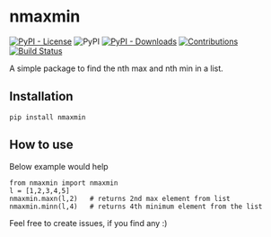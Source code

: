 # nmaxmin

[![PyPI - License](https://img.shields.io/pypi/l/nmaxmin)](https://raw.githubusercontent.com/amrs-tech/nmaxmin/master/LICENSE)
![PyPI](https://img.shields.io/pypi/v/nmaxmin)
[![PyPI - Downloads](https://img.shields.io/pypi/dm/nmaxmin)](https://pypi.org/project/nmaxmin/)
[![Contributions](https://img.shields.io/badge/contributions-welcome-green.svg)](https://img.shields.io/badge/contributions-welcome-green.svg)
[![Build Status](https://travis-ci.org/amrs-tech/nmaxmin.svg?branch=master)](https://travis-ci.org/amrs-tech/nmaxmin)

A simple package to find the nth max and nth min in a list.

## Installation

```
pip install nmaxmin
```

## How to use

Below example would help

```
from nmaxmin import nmaxmin
l = [1,2,3,4,5]
nmaxmin.maxn(l,2)	# returns 2nd max element from list
nmaxmin.minn(l,4)	# returns 4th minimum element from the list
```

Feel free to create issues, if you find any :)
